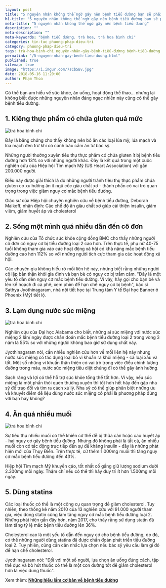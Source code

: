 ```yaml
---
layout: post
title: "5 nguyên nhân không thể ngờ gây nên bệnh tiểu đường bạn sẽ phải kinh ngạc"
h1-title: "5 nguyên nhân không thể ngờ gây nên bệnh tiểu đường bạn sẽ phải kinh ngạc"
meta-title: "5 nguyên nhân không thể ngờ gây nên bệnh tiểu đường"
description: ""
meta-description: ""
meta-keywords: "bệnh tiểu đường, trà hoa, trà hoa bình chi"
categories: tin-tuc phuong-phap-dieu-tri
category: phuong-phap-dieu-tri
tags: trà-hoa-bình-chi nguyên-nhân-gây-bệnh-tiểu-đường bệnh-tiểu-đường
permalink: "/5-nguyen-nhan-gay-benh-tieu-duong.html"
published: true
sitemap: true
image: "https://i.imgur.com/7sCbSBv.jpg"
date: 2018-05-16 11:20:00
author: Phạm Thoa 
---
```


Có thể bạn am hiểu về sức khỏe, ăn uống, hoạt động thể thao… nhưng lại không biết được những nguyên nhân đáng ngạc nhiên này cũng có thể gây bệnh tiểu đường.

## 1. Kiêng thực phẩm có chứa gluten quá mức

<img src="https://i.imgur.com/H27QZxY.jpg" alt="trà hoa bình chi" class="responsive-img lazy">

Đây là bằng chứng cho thấy không nên bỏ ăn các loại lúa mỳ, lúa mạch và lúa mạch đen trừ khi có cảnh báo cấm ăn từ bác sỹ.

Những người thường xuyên tiêu thụ thực phẩm có chứa gluten ít bị bệnh tiểu đường hơn 13% so với những người khác. Đây là kết quả trong một cuộc nghiên cứu của Hiệp hội Tim mạch Mỹ (US Heart Association) với gần 200.000 người.

Điều này được giải thích là do những người tránh tiêu thụ thực phẩm chứa gluten có xu hướng ăn ít ngũ cốc giàu chất xơ - thành phần có vai trò quan trọng trong việc giảm nguy cơ mắc bệnh tiểu đường.

Giáo sư của Hiệp hội chuyên nghiên cứu về bệnh tiểu đường, Deborah Malkoff, nhận định: Các chế độ ăn giàu chất xơ giúp cải thiện insulin, giảm viêm, giảm huyết áp và cholesterol 

## 2. Sống một mình quá nhiều dẫn đến cô đơn

Nghiên cứu của Tổ chức sức khỏe cộng đồng BMC cho thấy những người cô đơn có nguy cơ bị tiểu đường loại 2 cao hơn. Trên thực tế, phụ nữ 40-75 tuổi không tham gia vào các hoạt động xã hội có khả năng mắc bệnh tiểu đường cao hơn 112% so với những người tích cực tham gia các hoạt động xã hội.

Các chuyên gia không hiểu rõ mối liên hệ này, nhưng biết rằng những người cô lập bản thân khỏi gia đình và bạn bè có nguy cơ bị trầm cảm. "Đây là một yếu tố dẫn đến nguy cơ mắc bệnh tiểu đường. Vì vậy, hãy gọi cho bạn bè và lên kế hoạch đi cà phê, xem phim để hạn chế nguy cơ bị bệnh", bác sĩ Sathya Jyothinagaram, nhà nội tiết học tại Trung tâm Y tế Đại học Banner ở Phoenix (Mỹ) tiết lộ.

## 3. Lạm dụng nước súc miệng

<img src="https://i.imgur.com/EjoZ1wy.jpg" alt="trà hoa bình chi" class="responsive-img lazy">

Nghiên cứu của Đại học Alabama cho biết, những ai súc miệng với nước súc miệng 2 lần/ ngày được chẩn đoán mắc bệnh tiểu đường loại 2 trong vòng 3 năm là 55% so với những người không bao giờ sử dụng chất này.

Jyothinagaram nói, cần nhiều nghiên cứu hơn về mối liên hệ này nhưng nước súc miệng có tác dụng loại bỏ vi khuẩn ra khỏi miệng - cả loại xấu và tốt. Một số những vi khuẩn thân thiện có vai trò trong việc điều chỉnh lượng đường trong máu, nước súc miệng tiêu diệt chúng đi có thể gây ảnh hưởng.

Sạch răng và lợi có thể hỗ trợ sức khỏe tổng thể tốt hơn. Vì vậy, nếu súc miệng là một phần thói quen thường xuyên thì tốt hơn hết hãy đến gặp nha sỹ để trao đổi và tìm ra cách xử lý. Nha sỹ có thể giúp phân biệt những ưu và khuyết điểm để liệu dùng nước súc miệng có phải là phương pháp đúng với bạn hay không?

## 4. Ăn quá nhiều muối

<img src="https://i.imgur.com/1mhzSbQ.jpg" alt="trà hoa bình chi" class="responsive-img lazy">

Sự tiêu thụ nhiều muối có thể khiến cơ thể dễ bị thừa cân hoặc cao huyết áp - hai nguy cơ gây bệnh tiểu đường. Nhưng đó không phải là tất cả, ăn nhiều muối còn có tác động trực tiếp đến sự đề kháng insulin - đây là những phát hiện mới của Thụy Điển. Trên thực tế, cứ thêm 1.000mg muối thì tăng nguy cơ mắc bệnh tiểu đường đến 43%.

Hiệp hội Tim mạch Mỹ khuyến cáo, tốt nhất cố gắng giữ lượng sodium dưới 2.300mg mỗi ngày. Thậm chí nếu có thể thì hãy duy trì ít hơn 1.500mg mỗi ngày.

## 5. Dùng statins

Các loại thuốc có thể là một công cụ quan trọng để giảm cholesterol. Tuy nhiên, theo thống kê năm 2010 của 13 nghiên cứu với 91.000 người tham gia, việc dùng statin cũng làm tăng nguy cơ mắc bệnh tiểu đường loại 2. Những phát hiện gần đây hơn, năm 2017, cho thấy rằng sử dụng statin đã làm tăng tỷ lệ mắc bệnh tiểu đường lên 36%.

Cholesterol cao là một yếu tố dẫn đến nguy cơ cho bệnh tiểu đường, do đó, có thể những người dùng statins đã được chẩn đoán phát triển tiểu đường loại 2. Tuy nhiên, cũng cần cân nhắc lựa chọn nếu bác sỹ yêu cầu làm gì đó để hạn chế cholesterol.

Jyothinagaram nói: "Đối với một số người, lựa chọn ăn uống đúng cách, tập thể dục và bỏ hút thuốc có thể là một con đường tốt để giảm cholesterol hơn là việc dung thuốc".

Xem thêm: **[Những hiểu lầm cơ bản về bệnh tiểu đường](https://trahoa.net/hieu-lam-ve-benh-tieu-duong.html)**
